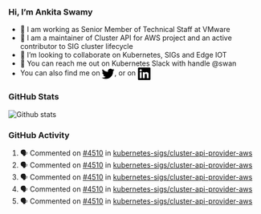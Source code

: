 ### Hi, I’m Ankita Swamy

- 💼 I am working as Senior Member of Technical Staff at VMware
- 👀 I am a maintainer of Cluster API for AWS project and an active contributor to SIG cluster lifecycle
- 💞️ I’m looking to collaborate on Kubernetes, SIGs and Edge IOT
- 💬 You can reach me out on Kubernetes Slack with handle @swan
- You can also find me on <a href="https://twitter.com/SwamyAnkita" target="blank"><img align="center" src="https://raw.githubusercontent.com/Ankitasw/Ankitasw/master/svg/twitter.svg" alt="Ankitasw" height="25" width="25" color="#1DA1f2" /></a>, or on <a href="https://www.linkedin.com/in/Ankitaswamy/" target="blank"><img align="center" src="https://raw.githubusercontent.com/Ankitasw/Ankitasw/master/svg/linkedin.svg" alt="Ankitasw" height="25" width="25" /></a>

### GitHub Stats
![Github stats](https://github-readme-stats.vercel.app/api?username=Ankitasw&count_private=true&show_icons=true&theme=tokyonight)

### GitHub Activity 
<!--START_SECTION:activity-->
1. 🗣 Commented on [#4510](https://github.com/kubernetes-sigs/cluster-api-provider-aws/pull/4510#issuecomment-1732296166) in [kubernetes-sigs/cluster-api-provider-aws](https://github.com/kubernetes-sigs/cluster-api-provider-aws)
2. 🗣 Commented on [#4510](https://github.com/kubernetes-sigs/cluster-api-provider-aws/pull/4510#issuecomment-1732295031) in [kubernetes-sigs/cluster-api-provider-aws](https://github.com/kubernetes-sigs/cluster-api-provider-aws)
3. 🗣 Commented on [#4510](https://github.com/kubernetes-sigs/cluster-api-provider-aws/pull/4510#issuecomment-1731240478) in [kubernetes-sigs/cluster-api-provider-aws](https://github.com/kubernetes-sigs/cluster-api-provider-aws)
4. 🗣 Commented on [#4510](https://github.com/kubernetes-sigs/cluster-api-provider-aws/pull/4510#issuecomment-1731171717) in [kubernetes-sigs/cluster-api-provider-aws](https://github.com/kubernetes-sigs/cluster-api-provider-aws)
5. 🗣 Commented on [#4510](https://github.com/kubernetes-sigs/cluster-api-provider-aws/pull/4510#issuecomment-1731022799) in [kubernetes-sigs/cluster-api-provider-aws](https://github.com/kubernetes-sigs/cluster-api-provider-aws)
<!--END_SECTION:activity-->
